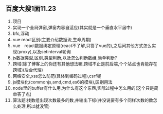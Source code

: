 ## 百度大搜1面11.23

1. 项目
2. 实现一个全局弹窗,弹窗内容自适应(其实就是一个垂直水平居中)
3. bfc,浮动
4. vue react区别(主要介绍数据流,生命周期)
5. vue　react数据绑定原理(react不了解,只答了vue的),之后问其他方式怎么实现(proxy),以及setinterval轮询
6. js数据类型,区别,类型判断,以及怎么判断数组,简单判断?
7. 跨域(除了博客上的你还有其他想法嘛,跨域不止是前后端,个个站点也肯能存在跨域)(后台代理)
8. 网络安全,xss怎么防范(具体到编码过程),csrf呢
9. js模块化(commonjs,amd,cmd,es6的模块),区别用法
10. node里的buffer有什么用,为什么有这个东西,实际过程中怎么用的(这个只是简单答了点)
11. 算法题:找数组出现次数最多的数,并输出下标(并没说要有多个同样次数的数怎么处理,所以就没管)

